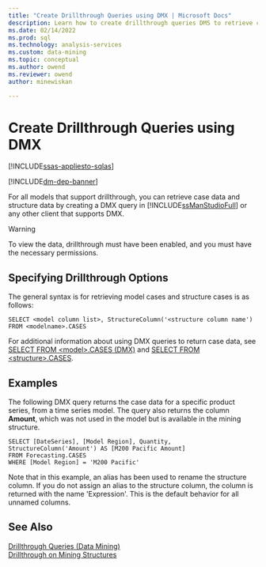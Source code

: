 ```yaml
---
title: "Create Drillthrough Queries using DMX | Microsoft Docs"
description: Learn how to create drillthrough queries DMS to retrieve case data and structure data in SQL Server Management Studio.
ms.date: 02/14/2022
ms.prod: sql
ms.technology: analysis-services
ms.custom: data-mining
ms.topic: conceptual
ms.author: owend
ms.reviewer: owend
author: minewiskan

---
```

# Create Drillthrough Queries using DMX
[!INCLUDE[ssas-appliesto-sqlas](../includes/ssas-appliesto-sqlas.md)]

[!INCLUDE[dm-dep-banner](../includes/dm-dep-banner.md)]

  For all models that support drillthrough, you can retrieve case data and structure data by creating a DMX query in [!INCLUDE[ssManStudioFull](../includes/ssmanstudiofull-md.md)] or any other client that supports DMX.  
  
> [!WARNING]  
>  To view the data, drillthrough must have been enabled, and you must have the necessary permissions.  
  
## Specifying Drillthrough Options  
 The general syntax is for retrieving model cases and structure cases is as follows:  
  
```  
SELECT <model column list>, StructureColumn('<structure column name') FROM <modelname>.CASES  
```  
  
 For additional information about using DMX queries to return case data, see [SELECT FROM &#60;model&#62;.CASES &#40;DMX&#41;](/sql/dmx/select-from-model-cases-dmx) and [SELECT FROM &#60;structure&#62;.CASES](/sql/dmx/select-from-structure-cases).  
  
## Examples  
 The following DMX query returns the case data for a specific product series, from a time series model. The query also returns the column **Amount**, which was not used in the model but is available in the mining structure.  
  
```  
SELECT [DateSeries], [Model Region], Quantity, StructureColumn('Amount') AS [M200 Pacific Amount]  
FROM Forecasting.CASES  
WHERE [Model Region] = 'M200 Pacific'  
```  
  
 Note that in this example, an alias has been used to rename the structure column. If you do not assign an alias to the structure column, the column is returned with the name 'Expression'. This is the default behavior for all unnamed columns.  
  
## See Also  
 [Drillthrough Queries &#40;Data Mining&#41;](../../analysis-services/data-mining/drillthrough-queries-data-mining.md)   
 [Drillthrough on Mining Structures](../../analysis-services/data-mining/drillthrough-on-mining-structures.md)  
  
  
